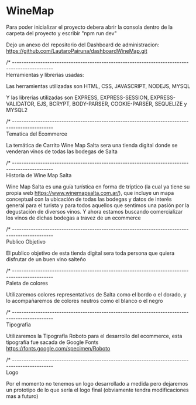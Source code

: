 # WineMap

Para poder inicializar el proyecto debera abrir la consola dentro de la carpeta del proyecto y escribir "npm run dev"

Dejo un anexo del repositorio del Dashboard de administracion: https://github.com/LautaroPairuna/dashboardWineMap.git


/* -----------------------------------------------------------------------------------------------  
Herramientas y librerias usadas:

Las herramientas utilizadas son HTML, CSS, JAVASCRIPT, NODEJS, MYSQL

Y las librerias utilizadas son EXPRESS, EXPRESS-SESSION, EXPRESS-VALIDATOR, EJS, BCRYPT, BODY-PARSER, COOKIE-PARSER, SEQUELIZE y MYSQL2


/* -----------------------------------------------------------------------------------------------  
Tematica del Ecommerce

La temática de Carrito Wine Map Salta sera una tienda digital donde se venderan vinos de todas las bodegas de Salta

/* -----------------------------------------------------------------------------------------------  
Historia de Wine Map Salta

Wine Map Salta es una guía turística en forma de tríptico (la cual ya tiene su propia web https://www.winemapsalta.com.ar/), que incluye un mapa conceptual con la ubicación de todas las bodegas y datos de interés general para el turista y para todos aquellos que sentimos una pasión por la degustación de diversos vinos. Y ahora estamos buscando comercializar los vinos de dichas bodegas a travez de un ecommerce

/* -----------------------------------------------------------------------------------------------  
Publico Objetivo

El publico objetivo de esta tienda digital sera toda persona que quiera disfrutar de un buen vino salteño

/* -----------------------------------------------------------------------------------------------  
Paleta de colores 

Utilizaremos colores representativos de Salta como el bordo o el dorado, y lo acompañaremos de colores neutros como el blanco o el negro

/* -----------------------------------------------------------------------------------------------  
Tipografía

Utilizaremos la Tipografía Roboto para el desarrollo del ecommerce, esta tipografía fue sacada de Google Fonts https://fonts.google.com/specimen/Roboto

/* -----------------------------------------------------------------------------------------------  
Logo

Por el momento no tenemos un logo desarrollado a medida pero dejaremos un prototipo de lo que sería el logo final (obviamente tendra modificaciones mas a futuro)